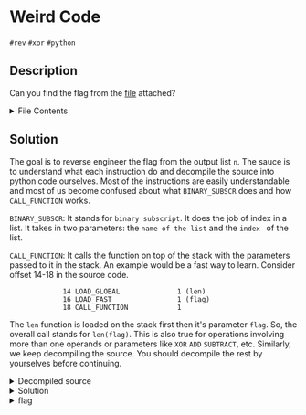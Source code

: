 # Weird Code

`#rev` `#xor` `#python`

## Description

Can you find the flag from the [file](./chal.txt) attached?

<details>
<summary>File Contents</summary>

```
  3           0 LOAD_CONST               1 (4919)
              2 STORE_FAST               0 (k)

  4           4 LOAD_CONST               2 ('CTF_BD{__REDACTED__}')
              6 STORE_FAST               1 (flag)

  5           8 BUILD_LIST               0
             10 STORE_FAST               2 (n)

  6          12 LOAD_GLOBAL              0 (range)
             14 LOAD_GLOBAL              1 (len)
             16 LOAD_FAST                1 (flag)
             18 CALL_FUNCTION            1
             20 LOAD_CONST               3 (1)
             22 BINARY_SUBTRACT
             24 CALL_FUNCTION            1
             26 GET_ITER
        >>   28 FOR_ITER                46 (to 76)
             30 STORE_FAST               3 (i)

  7          32 LOAD_FAST                2 (n)
             34 LOAD_METHOD              2 (append)
      k       36 LOAD_FAST                0 (k)
             38 LOAD_GLOBAL              3 (ord)
             40 LOAD_FAST                1 (flag)
             42 LOAD_FAST                3 (i)
             44 BINARY_SUBSCR
             46 CALL_FUNCTION            1
             48 LOAD_GLOBAL              3 (ord)
             50 LOAD_FAST                1 (flag)
             52 LOAD_FAST                3 (i)
             54 LOAD_CONST               3 (1)
             56 BINARY_ADD
             58 BINARY_SUBSCR
             60 CALL_FUNCTION            1
             62 BINARY_XOR
             64 LOAD_CONST               4 (4)
             66 BINARY_LSHIFT
             68 BINARY_XOR
             70 CALL_METHOD              1
             72 POP_TOP
             74 JUMP_ABSOLUTE           28

  8     >>   76 LOAD_GLOBAL              4 (print)
             78 LOAD_CONST               5 ('n = ')
             80 LOAD_FAST                2 (n)
             82 CALL_FUNCTION            2
             84 POP_TOP
             86 LOAD_CONST               0 (None)
             88 RETURN_VALUE

n =  [4679, 4631, 4775, 4839, 4951, 4295, 4487, 4519, 4439, 4839, 4231, 5095, 5959, 5623, 4855, 5127, 5751, 5703, 6103]
```

</details>

## Solution

The goal is to reverse engineer the flag from the output list `n`. The sauce is to understand what each instruction do and decompile the source into python code ourselves. Most of the instructions are easily understandable and most of us become confused about what `BINARY_SUBSCR` does and how `CALL_FUNCTION` works.

`BINARY_SUBSCR`: It stands for `binary subscript`. It does the job of index in a list. It takes in two parameters: the `name of the list` and the `index ` of the list.

`CALL_FUNCTION`: It calls the function on top of the stack with the parameters passed to it in the stack. An example would be a fast way to learn. Consider offset 14-18 in the source code.

```
             14 LOAD_GLOBAL              1 (len)
             16 LOAD_FAST                1 (flag)
             18 CALL_FUNCTION            1
```

The `len` function is loaded on the stack first then it's parameter `flag`. So, the overall call stands for `len(flag)`. This is also true for operations involving more than one operands or parameters like `XOR` `ADD` `SUBTRACT`, etc. Similarly, we keep decompiling the source. You should decompile the rest by yourselves before continuing.

<details>
<summary>Decompiled source</summary>

```python
k = 4919

flag = 'CTF_BD{__REDACTED__}'

n = []

for i in range(len(flag)-1):
    n.append(k ^ ((ord(flag[i]) ^ ord(flag[i + 1])) << 4))

print('n = ',n)
```

</details>

<details>
<summary>Solution</summary>

```python
k = 4919

n = [4679, 4631, 4775, 4839, 4951, 4295, 4487, 4519, 4439, 4839, 4231, 5095, 5959, 5623, 4855, 5127, 5751, 5703, 6103]

flag = 'C'

for i in range(len(n)):
    flag += chr((k ^ n[i]) >> 4 ^ ord(flag[i]))

print(flag)
```

</details>

<details>
<summary>flag</summary>

`CTF_BD{Py_Byt3_C0d3}`

</details>

